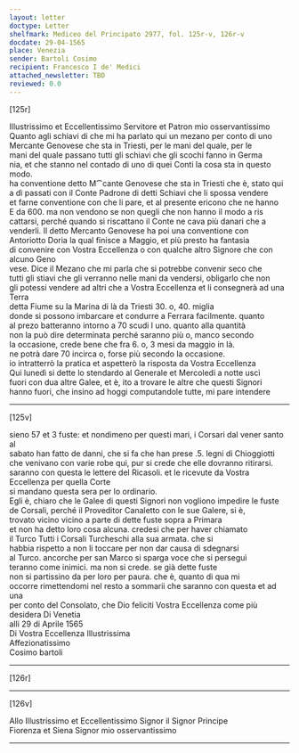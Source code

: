 ```yaml
---
layout: letter
doctype: Letter
shelfmark: Mediceo del Principato 2977, fol. 125r-v, 126r-v
docdate: 29-04-1565
place: Venezia
sender: Bartoli Cosimo
recipient: Francesco I de' Medici
attached_newsletter: TBD
reviewed: 0.0
---
```


[125r]  
  
  
Illustrissimo et Eccellentissimo Servitore et Patron mio osservantissimo  
Quanto agli schiavi di che mi ha parlato qui un mezano per conto di uno  
Mercante Genovese che sta in Triesti, per le mani del quale, per le  
mani del quale passano tutti gli schiavi che gli scochi fanno in Germa  
nia, et che stanno nel contado di uno di quei Conti la cosa sta in questo modo.  
ha conventione detto M⁀cante Genovese che sta in Triesti che è, stato qui  
a dì passati con il Conte Padrone di detti Schiavi che li spossa vendere  
et farne conventione con che li pare, et al presente ericono che ne hanno  
E da 600. ma non vendono se non quegli che non hanno il modo a ris  
cattarsi, perché quando si riscattano il Conte ne cava più danari che a  
venderli. Il detto Mercanto Genovese ha poi una conventione con  
Antoriotto Doria la qual finisce a Maggio, et più presto ha fantasia  
di convenire con Vostra Eccellenza o con qualche altro Signore che con alcuno Geno  
vese. Dice il Mezano che mi parla che si potrebbe convenir seco che  
tutti gli stiavi che gli verranno nelle mani da vendersi, obligarlo che non  
gli potessi vendere ad altri che a Vostra Eccellenza et li consegnerà ad una Terra  
detta Fiume su la Marina di là da Triesti 30. o, 40. miglia  
donde si possono imbarcare et condurre a Ferrara facilmente. quanto  
al prezo batteranno intorno a 70 scudi l uno. quanto alla quantità  
non la può dire determinata perché saranno più o, manco secondo  
la occasione, crede bene che fra 6. o, 3 mesi da maggio in là.  
ne potrà dare 70 incirca o, forse più secondo la occasione.  
io intratterrò la pratica et aspetterò la risposta da Vostra Eccellenza  
Qui lunedì si dette lo stendardo al Generale et Mercoledi a notte uscì  
fuori con dua altre Galee, et è, ito a trovare le altre che questi Signori  
hanno fuori, che insino ad hoggi computandole tutte, mi pare intendere  
  
---  

[125v]  
  
  
sieno 57 et 3 fuste: et nondimeno per questi mari, i Corsari dal vener santo al  
sabato han fatto de danni, che si fa che han prese .5. legni di Chioggiotti  
che venivano con varie robe qui, pur si crede che elle dovranno ritirarsi.  
saranno con questa le lettere del Ricasoli. et le ricevute da Vostra Eccellenza per quella Corte  
si mandano questa sera per lo ordinario.  
Egli è, chiaro che le Galee di questi Signori non vogliono impedire le fuste  
de Corsali, perché il Proveditor Canaletto con le sue Galere, si è,  
trovato vicino vicino a parte di dette fuste sopra a Primara  
et non ha detto loro cosa alcuna. credesi che per haver chiamato  
il Turco Tutti i Corsali Turcheschi alla sua armata. che si  
habbia rispetto a non li toccare per non dar causa di sdegnarsi  
al Turco. ancorche per san Marco si sparga voce che si perseguì  
teranno come inimici. ma non si crede. se già dette fuste  
non si partissino da per loro per paura. che è, quanto di qua mi  
occorre rimettendomi nel resto a sommarii che saranno con questa et ad una  
per conto del Consolato, che Dio feliciti Vostra Eccellenza come più desidera Di Venetia  
alli 29 di Aprile 1565  
Di Vostra Eccellenza Illustrissima  
Affezionatissimo  
Cosimo bartoli  
  
---  

[126r]  
  
  
  
---  

[126v]  
  
  
Allo Illustrissimo et Eccellentissimo Signor il Signor Principe  
Fiorenza et Siena Signor mio osservantissimo  
  
---  

